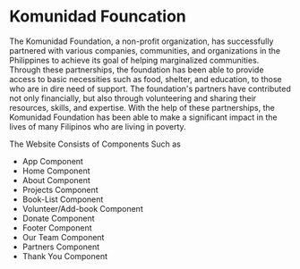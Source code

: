 # Komunidad Founcation

The Komunidad Foundation, a non-profit organization, has successfully partnered with various companies, communities, 
and organizations in the Philippines to achieve its goal of helping marginalized communities. Through these partnerships, 
the foundation has been able to provide access to basic necessities such as food, shelter, and education, to those who are in dire need of support. 
The foundation's partners have contributed not only financially, but also through volunteering and sharing their resources, skills, and expertise. 
With the help of these partnerships, the Komunidad Foundation has been able to make a significant impact in the lives of many Filipinos who are living in poverty.

The Website Consists of Components Such as 

- App Component
- Home Component
- About Component
- Projects Component
- Book-List Component
- Volunteer/Add-book Component
- Donate Component
- Footer Component
- Our Team Component
- Partners Component
- Thank You Component


